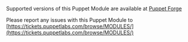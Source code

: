 Supported versions of this Puppet Module are available at [Puppet Forge](http://forge.puppetlabs.com/puppetlabs/ciscopuppet)

Please report any issues with this Puppet Module to [https://tickets.puppetlabs.com/browse/MODULES/](https://tickets.puppetlabs.com/browse/MODULES/)
